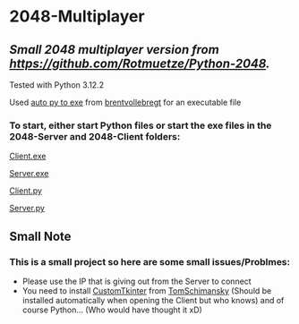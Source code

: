 # **2048-Multiplayer**


## ***Small 2048 multiplayer version from https://github.com/Rotmuetze/Python-2048.***

Tested with Python 3.12.2

Used [auto py to exe](https://github.com/brentvollebregt/auto-py-to-exe) from [brentvollebregt](https://github.com/brentvollebregt) for an executable file

### To start, either start Python files or start the exe files in the 2048-Server and 2048-Client folders:


[Client.exe](https://github.com/Rotmuetze/Python-2048_Multiplayer/tree/main/2048-Client)

[Server.exe](https://github.com/Rotmuetze/Python-2048_Multiplayer/tree/main/2048-Server)

[Client.py](https://github.com/Rotmuetze/Python-2048_Multiplayer/blob/main/2048-Client.py)

[Server.py](https://github.com/Rotmuetze/Python-2048_Multiplayer/blob/main/2048-Server.py)

## Small Note
### This is a small project so here are some small issues/Problmes:

- Please use the IP that is giving out from the Server to connect
- You need to install [CustomTkinter](https://github.com/TomSchimansky/CustomTkinter) from [TomSchimansky](https://github.com/TomSchimansky) (Should be installed automatically when opening the Client but who knows)
  and of course Python... (Who would have thought it xD)
